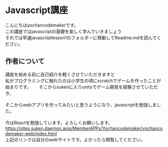 # Javascript講座  
こんにちはyochancodemakerです。  
この講座ではjavascriptの基礎を楽しく学んでいきましょう  
それでは早速javascriptlesson1のフォルダーに移動してReadme.mdを読んでください。  
## 作者について
講座を始める前に自己紹介を軽くさせていただきますと  
私がプログラミングに触れたのは小学生の頃にscratchでゲームを作ったことが始まりです。　　
そこからsukenに入りunityでゲーム開発を経験させていただき、<br>  
そこからwebアプリを作ってみたいと思うようになり、javascriptを勉強しました。<br>  
今はReactを勉強しています。よろしくお願いします。<br>
https://sites.suken.daemon.asia/MemberAPPs/Yochancodemaker/yochancodemaker-web/index.html<br>
上記のリンクは自分のwebサイトです。よかったら閲覧してください。<br>
